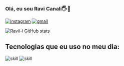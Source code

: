 
### Olá, eu sou Ravi Canali🖐️🤙

[![instagram](https://img.shields.io/badge/Instagram-E4405F?style=for-the-badge&logo=instagram&logoColor=white)](https://www.instagram.com/_r.c4nalii/)
[![gmail](https://img.shields.io/badge/Gmail-D14836?style=for-the-badge&logo=gmail&logoColor=white)](https://ravicanali@gmail.com)


![Ravii-i GitHub stats](https://github-readme-stats.vercel.app/api?username=Ravii-i&show_icons=true&theme=dracula)

## Tecnologias que eu uso no meu dia:
![skill](https://img.shields.io/badge/Python-3776AB?style=for-the-badge&logo=python&logoColor=white)
![skill](https://img.shields.io/badge/C-00599C?style=for-the-badge&logo=c&logoColor=white)




